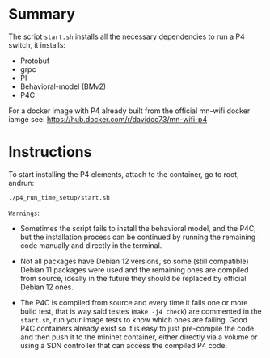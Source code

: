 # Summary

The script `start.sh` installs all the necessary dependencies to run a P4 switch, it installs:
- Protobuf
- grpc
- PI
- Behavioral-model (BMv2)
- P4C

For a docker image with P4 already built from the official mn-wifi docker iamge see: https://hub.docker.com/r/davidcc73/mn-wifi-p4


# Instructions

To start installing the P4 elements, attach to the container, go to root, andrun:
```
./p4_run_time_setup/start.sh
```

`Warnings`: 
- Sometimes the script fails to install the behavioral model, and the P4C, but the installation process can be continued by running the remaining code manually and directly in the terminal.

- Not all packages have Debian 12 versions, so some (still compatible) Debian 11 packages were used and the remaining ones are compiled from source, ideally in the future they should be replaced by official Debian 12 ones.

- The P4C is compiled from source and every time it fails one or more build test, that is way said testes (`make -j4 check`) are commented in the `start.sh`, run your image tests to know which ones are failing. Good P4C containers already exist so it is easy to just pre-compile the code and then push it to the mininet container, either directly via a volume or using a SDN controller that can access the compiled P4 code.